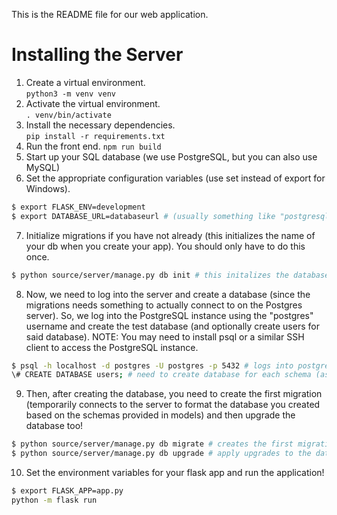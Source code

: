 This is the README file for our web application.

# Installing the Server
1. Create a virtual environment.  
`python3 -m venv venv`
2. Activate the virtual environment.  
`. venv/bin/activate`
3. Install the necessary dependencies.  
`pip install -r requirements.txt`
4. Run the front end.
`npm run build`
5. Start up your SQL database (we use PostgreSQL, but you can also use MySQL)
6. Set the appropriate configuration variables (use set instead of export for Windows).
```bash
$ export FLASK_ENV=development
$ export DATABASE_URL=databaseurl # (usually something like "postgresql://username:password@localhost:port/<database_name>", where database_name will be the name of the database you create in step below, and everything else depends on your choice of Docker or Postgres App)
```
7. Initialize migrations if you have not already (this initializes the name of your db when you create your app). You should only have to do this once.
```bash
$ python source/server/manage.py db init # this initalizes the database
```

8. Now, we need to log into the server and create a database (since the migrations needs something to actually connect to on the Postgres server). So, we log into the PostgreSQL instance using the "postgres" username and create the test database (and optionally create users for said database). NOTE: You may need to install psql or a similar SSH client to access the PostgreSQL instance.
```bash
$ psql -h localhost -d postgres -U postgres -p 5432 # logs into postgres at port 5432, host localhost, user postgres (superuser), (5432 if Postgres App, 327** if Docker)
\# CREATE DATABASE users; # need to create database for each schema (as of now, users)
```
9. Then, after creating the database, you need to create the first migration (temporarily connects to the server to format the database you created based on the schemas provided in models) and then upgrade the database too!
```bash
$ python source/server/manage.py db migrate # creates the first migration
$ python source/server/manage.py db upgrade # apply upgrades to the database
```

10. Set the environment variables for your flask app and run the application!
```bash
$ export FLASK_APP=app.py
python -m flask run
```
